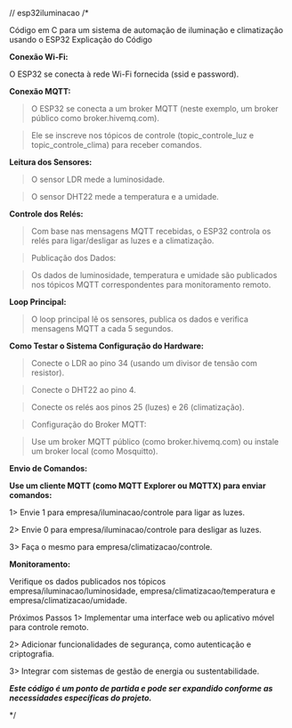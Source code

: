 // esp32iluminacao
/*

Código em C para um sistema de automação de iluminação e climatização usando o ESP32
Explicação do Código

**Conexão Wi-Fi:**

O ESP32 se conecta à rede Wi-Fi fornecida (ssid e password).

**Conexão MQTT:**

> O ESP32 se conecta a um broker MQTT (neste exemplo, um broker público como broker.hivemq.com).

> Ele se inscreve nos tópicos de controle (topic_controle_luz e topic_controle_clima) para receber comandos.

**Leitura dos Sensores:**

> O sensor LDR mede a luminosidade.

> O sensor DHT22 mede a temperatura e a umidade.

**Controle dos Relés:**

> Com base nas mensagens MQTT recebidas, o ESP32 controla os relés para ligar/desligar as luzes e a climatização.

> Publicação dos Dados:

> Os dados de luminosidade, temperatura e umidade são publicados nos tópicos MQTT correspondentes para monitoramento remoto.

**Loop Principal:**

> O loop principal lê os sensores, publica os dados e verifica mensagens MQTT a cada 5 segundos.

**Como Testar o Sistema
Configuração do Hardware:**

> Conecte o LDR ao pino 34 (usando um divisor de tensão com resistor).

> Conecte o DHT22 ao pino 4.

> Conecte os relés aos pinos 25 (luzes) e 26 (climatização).

> Configuração do Broker MQTT:

> Use um broker MQTT público (como broker.hivemq.com) ou instale um broker local (como Mosquitto).

**Envio de Comandos:**

**Use um cliente MQTT (como MQTT Explorer ou MQTTX) para enviar comandos:**

1> Envie 1 para empresa/iluminacao/controle para ligar as luzes.

2> Envie 0 para empresa/iluminacao/controle para desligar as luzes.

3> Faça o mesmo para empresa/climatizacao/controle.

**Monitoramento:**

Verifique os dados publicados nos tópicos empresa/iluminacao/luminosidade, empresa/climatizacao/temperatura e empresa/climatizacao/umidade.

Próximos Passos
1> Implementar uma interface web ou aplicativo móvel para controle remoto.

2> Adicionar funcionalidades de segurança, como autenticação e criptografia.

3> Integrar com sistemas de gestão de energia ou sustentabilidade.

_**Este código é um ponto de partida e pode ser expandido conforme as necessidades específicas do projeto.**_ 

*/
